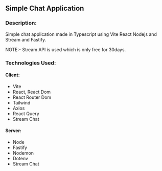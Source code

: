 ## Simple Chat Application

### Description:

Simple chat application made in Typescript using Vite React Nodejs and Stream and Fastify.

NOTE:- Stream API is used which is only free for 30days.

### Technologies Used:

#### Client:

- Vite
- React, React Dom
- React Router Dom
- Tailwind
- Axios
- React Query
- Stream Chat

#### Server:

- Node
- Fastify
- Nodemon
- Dotenv
- Stream Chat
